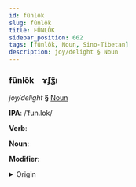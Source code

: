 ```yaml
---
id: fûnlôk
slug: fûnlôk
title: FÛNLÔK
sidebar_position: 662
tags: [fûnlôk, Noun, Sino-Tibetan]
description: joy/delight § Noun
---
```


### fûnlôk&emsp;<span kind="abugida">ɤ̃ʄʓ̑ı</span>

*joy/delight* **§** [Noun](../../tags/Noun)

**IPA**: /ˈfun.lok/

**Verb**: 

**Noun**: 

**Modifier**: 

<details>
    <summary>Origin</summary>
    Cantonese 歡樂 fun1 lok6 /fuːn.lɔːk̚/<br/>
    <em>Sino-Tibetan Language Family</em>
</details>